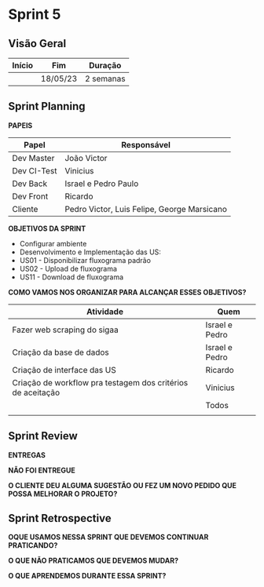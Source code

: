 # Sprint 5

## Visão Geral

|  Início  |   Fim    |  Duração  |
| :------: | :------: | :-------: |
|  | 18/05/23 | 2 semanas |

## Sprint Planning
**PAPEIS**

| Papel       | Responsável                                 |
| ----------- | ------------------------------------------- |
| Dev Master  | João Victor                                 |
| Dev CI-Test | Vinicius                                    |
| Dev Back    | Israel e Pedro Paulo                        |
| Dev Front   | Ricardo                                     |
| Cliente     | Pedro Victor, Luis Felipe, George Marsicano |


**OBJETIVOS DA SPRINT**
- Configurar ambiente
- Desenvolvimento e Implementação das US:
- US01 - Disponibilizar fluxograma padrão
- US02 - Upload de fluxograma
- US11 - Download de fluxograma

**COMO VAMOS NOS ORGANIZAR PARA ALCANÇAR ESSES OBJETIVOS?**

| Atividade                                                             | Quem                 |
| --------------------------------------------------------------------- | -------------------- |
| Fazer web scraping do sigaa                                           | Israel e Pedro       |
| Criação da base de dados                                              | Israel e Pedro       |
| Criação de interface das US                                           | Ricardo              |
| Criação de workflow pra testagem dos critérios de aceitação           | Vinicius             |
|                                                                       | Todos                |
|                                                                       |                      |

## Sprint Review
**ENTREGAS**


**NÃO FOI ENTREGUE**


**O CLIENTE DEU ALGUMA SUGESTÃO OU FEZ UM NOVO PEDIDO QUE POSSA MELHORAR O PROJETO?**


## Sprint Retrospective
**OQUE USAMOS NESSA SPRINT QUE DEVEMOS CONTINUAR PRATICANDO?**


**O QUE NÃO PRATICAMOS QUE DEVEMOS MUDAR?**

    
**O QUE APRENDEMOS DURANTE ESSA SPRINT?**

